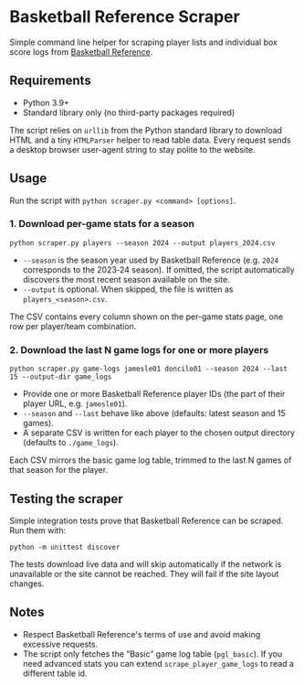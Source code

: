 # Basketball Reference Scraper

Simple command line helper for scraping player lists and individual box score logs from [Basketball Reference](https://www.basketball-reference.com/).

## Requirements

* Python 3.9+
* Standard library only (no third-party packages required)

The script relies on `urllib` from the Python standard library to download HTML and a tiny `HTMLParser` helper to read table data. Every request sends a desktop browser user-agent string to stay polite to the website.

## Usage

Run the script with `python scraper.py <command> [options]`.

### 1. Download per-game stats for a season

```
python scraper.py players --season 2024 --output players_2024.csv
```

* `--season` is the season year used by Basketball Reference (e.g. `2024` corresponds to the 2023‑24 season). If omitted, the script automatically discovers the most recent season available on the site.
* `--output` is optional. When skipped, the file is written as `players_<season>.csv`.

The CSV contains every column shown on the per-game stats page, one row per player/team combination.

### 2. Download the last N game logs for one or more players

```
python scraper.py game-logs jamesle01 doncilo01 --season 2024 --last 15 --output-dir game_logs
```

* Provide one or more Basketball Reference player IDs (the part of their player URL, e.g. `jamesle01`).
* `--season` and `--last` behave like above (defaults: latest season and 15 games).
* A separate CSV is written for each player to the chosen output directory (defaults to `./game_logs`).

Each CSV mirrors the basic game log table, trimmed to the last N games of that season for the player.

## Testing the scraper

Simple integration tests prove that Basketball Reference can be scraped. Run them with:

```
python -m unittest discover
```

The tests download live data and will skip automatically if the network is unavailable or the site cannot be reached. They will fail if the site layout changes.

## Notes

* Respect Basketball Reference's terms of use and avoid making excessive requests.
* The script only fetches the “Basic” game log table (`pgl_basic`). If you need advanced stats you can extend `scrape_player_game_logs` to read a different table id.
